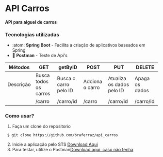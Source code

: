 # API Carros

#### API para alguel de carros

### Tecnologias utilizadas
- :atom: **Spring Boot** - Facilita a criação de aplicativos baseados em Spring 
- :basketball: **Postman** - Teste de Api's


| Métodos | GET | getByID | POST | PUT | DELETE |
|---|---|---|---|---|---|
| Descrição  | Busca todos os carros | Busca o carro pelo ID | Adciona o carro | Atualiza os dados pelo ID | Apaga os dados |
|   | /carro  | /carro/id  | /carro  | /carro/id | /carro/id |

### Como usar?
1. Faça um clone do repositorio
```sh
 $ git clone https://github.com/braferraz/api_carros
```
2. Inicie a aplicação pelo STS [Download Aqui](https://spring.io/tools)
3. Para testar, utilize o Postman[Download aqui, caso não tenha](https://www.postman.com/downloads/)
